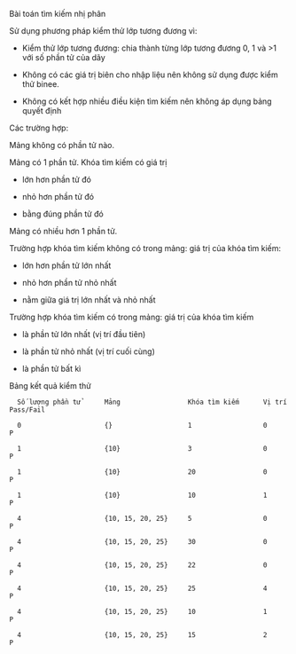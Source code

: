 Bài toán tìm kiếm nhị phân

Sử dụng phương pháp kiểm thử lớp tương đương vì:

- Kiểm thử lớp tương đương: chia thành từng lớp tương đương 0, 1 và >1 với số phần tử của dãy

- Không có các giá trị biên cho nhập liệu nên không sử dụng được kiểm thử binee.

- Không có kết hợp nhiều điều kiện tìm kiếm nên không áp dụng bảng quyết định

Các trường hợp:

Mảng không có phần tử nào.

Mảng có 1 phần tử. Khóa tìm kiếm có giá trị 

- lớn hơn phần tử đó

- nhỏ hơn phần tử đó

- bằng đúng phần tử đó
  
Mảng có nhiều hơn 1 phần tử.
  
Trường hợp khóa tìm kiếm không có trong mảng: giá trị của khóa tìm kiếm:

 - lớn hơn phần tử lớn nhất
  
 - nhỏ hơn phần tử nhỏ nhất

 - nằm giữa giá trị lớn nhất và nhỏ nhất

Trường hợp khóa tìm kiếm có trong mảng: giá trị của khóa tìm kiếm

 - là phần tử lớn nhất (vị trí đầu tiên)

 - là phần tử nhỏ nhất (vị trí cuối cùng)

 - là phần tử bất kì
    
Bảng kết quả kiểm thử   


      Số lượng phần tử    	Mảng  	             Khóa tìm kiếm	    Vị trí	  Pass/Fail

      0	                    {}	                 1	                0       	P

      1	                    {10}                 3	                0	        P

      1	                    {10}	             20	                0  	        P

      1                     {10}	             10	                1           P

      4                     {10, 15, 20, 25}     5	                0	        P

      4	                    {10, 15, 20, 25}     30	                0	        P

      4	                    {10, 15, 20, 25}     22	                0	        P

      4	                    {10, 15, 20, 25}     25	                4	        P
    
      4                     {10, 15, 20, 25}     10	                1	        P

      4                     {10, 15, 20, 25}     15	                2   	    P


